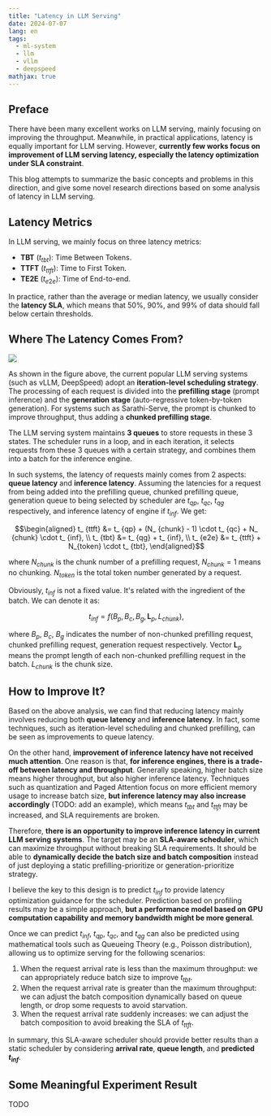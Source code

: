 ```yaml
---
title: "Latency in LLM Serving"
date: 2024-07-07
lang: en
tags:
  - ml-system
  - llm
  - vllm
  - deepspeed
mathjax: true
---
```


## Preface

There have been many excellent works on LLM serving, mainly focusing on improving the throughput.
Meanwhile, in practical applications, latency is equally important for LLM serving.
However, **currently few works focus on improvement of LLM serving latency, especially the latency optimization under SLA constraint**.

This blog attempts to summarize the basic concepts and problems in this direction, and give some novel research directions based on some analysis of latency in LLM serving.

## Latency Metrics

In LLM serving, we mainly focus on three latency metrics:

- **TBT** ($t_ {tbt}$): Time Between Tokens.
- **TTFT** ($t_ {ttft}$): Time to First Token.
- **TE2E** ($t_ {e2e}$): Time of End-to-end.

In practice, rather than the average or median latency, we usually consider the **latency SLA**, which means that 50%, 90%, and 99% of data should fall below certain thresholds.

## Where The Latency Comes From?

![](latency_in_llm_serving.png)

As shown in the figure above, the current popular LLM serving systems (such as vLLM, DeepSpeed) adopt an **iteration-level scheduling strategy**.
The processing of each request is divided into the **prefilling stage** (prompt inference) and the **generation stage** (auto-regressive token-by-token generation).
For systems such as Sarathi-Serve, the prompt is chunked to improve throughput, thus adding a **chunked prefilling stage**.

The LLM serving system maintains **3 queues** to store requests in these 3 states.
The scheduler runs in a loop, and in each iteration, it selects requests from these 3 queues with a certain strategy, and combines them into a batch for the inference engine.

In such systems, the latency of requests mainly comes from 2 aspects: **queue latency** and **inference latency**.
Assuming the latencies for a request from being added into the prefilling queue, chunked prefilling queue, generation queue to being selected by scheduler are $t_ {qp}$, $t_ {qc}$, $t_ {qg}$ respectively, and inference latency of engine if $t_ {inf}$.
We get:

$$\begin{aligned}
  t_ {ttft} &= t_ {qp} + (N_ {chunk} - 1) \cdot t_ {qc} + N_ {chunk} \cdot t_ {inf}, \\
  t_ {tbt} &= t_ {qg} + t_ {inf}, \\
  t_ {e2e} &= t_ {ttft} + N_{token} \cdot t_ {tbt},
\end{aligned}$$

where $N_ {chunk}$ is the chunk number of a prefilling request, $N_ {chunk}=1$ means no chunking. $N_ {token}$ is the total token number generated by a request.

Obviously, $t_ {inf}$ is not a fixed value. It's related with the ingredient of the batch. We can denote it as:

$$t_ {inf} = f\left( B_ {p}, B_ {c}, B_ {g}, \mathbf{L}_ {p}, L_ {chunk} \right),$$

where $B_p$, $B_c$, $B_g$ indicates the number of non-chunked prefilling request, chunked prefilling request, generation request respectively.
Vector $\mathbf{L}_ {p}$ means the prompt length of each non-chunked prefilling request in the batch.
$L_ {chunk}$ is the chunk size.

## How to Improve It?

Based on the above analysis, we can find that reducing latency mainly involves reducing both **queue latency** and **inference latency**.
In fact, some techniques, such as iteration-level scheduling and chunked prefilling, can be seen as improvements to queue latency.

On the other hand, **improvement of inference latency have not received much attention**.
One reason is that, **for inference engines, there is a trade-off between latency and throughput**.
Generally speaking, higher batch size means higher throughput, but also higher inference latency.
Techniques such as quantization and Paged Attention focus on more efficient memory usage to increase batch size, **but inference latency may also increase accordingly** (TODO: add an example), which means $t_ {tbt}$ and $t_ {ttft}$ may be increased, and SLA requirements are broken.

Therefore, **there is an opportunity to improve inference latency in current LLM serving systems**.
The target may be an **SLA-aware scheduler**, which can maximize throughput without breaking SLA requirements.
It should be able to **dynamically decide the batch size and batch composition** instead of just deploying a static prefilling-prioritize or generation-prioritize strategy.

I believe the key to this design is to predict $t_ {inf}$ to provide latency optimization guidance for the scheduler.
Prediction based on profiling results may be a simple approach, **but a performance model based on GPU computation capability and memory bandwidth might be more general**.

Once we can predict $t_ {inf}$, $t_ {qp}$, $t_ {qc}$, and $t_ {qg}$ can also be predicted using mathematical tools such as Queueing Theory (e.g., Poisson distribution), allowing us to optimize serving for the following scenarios:

1. When the request arrival rate is less than the maximum throughput: we can appropriately reduce batch size to improve $t_ {tbt}$.
2. When the request arrival rate is greater than the maximum throughput: we can adjust the batch composition dynamically based on queue length, or drop some requests to avoid starvation.
3. When the request arrival rate suddenly increases: we can adjust the batch composition to avoid breaking the SLA of $t_ {ttft}$.

In summary, this SLA-aware scheduler should provide better results than a static scheduler by considering **arrival rate**, **queue length**, and **predicted $t_ {inf}$**.

## Some Meaningful Experiment Result

TODO
